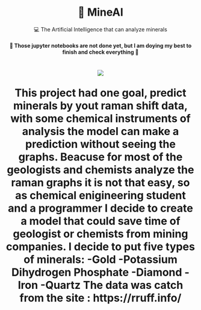 <h1 align="center">
    <a>💎 MineAI</a>
</h1>
<p align="center">💻 The Artificial Intelligence that can analyze minerals </p>

<h4 align="center"> 
	🚧  Those jupyter notebooks are not done yet, but I am doying my best to finish and check everything  🚧
	
</h4>
<h1 align="center"><img src="http://ForTheBadge.com/images/badges/made-with-python.svg"/> </a>
<p>
This project had one goal, predict minerals by yout raman shift data, with some chemical instruments of analysis the model can make a prediction without seeing
the graphs. Beacuse for most of the geologists and chemists analyze the raman graphs it is not that easy, so as chemical enigineering student and a programmer I decide to create a model that could save time of geologist or chemists from mining companies. 
	I decide to put five types of minerals:
	-Gold
	-Potassium Dihydrogen Phosphate 
	-Diamond
	-Iron
	-Quartz
The data was catch from the site : https://rruff.info/

</p>

